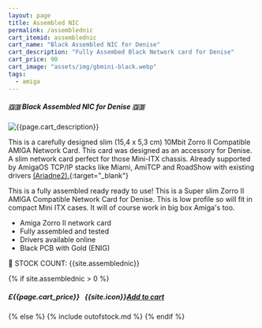 ```yaml
---
layout: page
title: Assembled NIC
permalink: /assemblednic
cart_itemid: assemblednic
cart_name: "Black Assembled NIC for Denise"
cart_description: "Fully Assembed Black Network card for Denise"
cart_price: 90
cart_image: "assets/img/gbmini-black.webp"
tags: 
  - amiga
---
```


##### 🇬🇧 Black Assembled NIC for Denise 🇬🇧

  <p class="lead text-center">
    <img src="{{page.cart_image}}" class="img-thumbnail" alt="{{page.cart_description}}">
  </p>

This is a carefully designed slim (15,4 x 5,3 cm) 10Mbit Zorro II Compatible AMIGA Network Card. This card was designed as an accessory for Denise. A slim network card perfect for those Mini-ITX chassis. Already supported by AmigaOS TCP/IP stacks like Miami, AmiTCP and RoadShow with existing drivers [(Ariadne2).](https://amiga.resource.cx/exp/ariadne2){:target="_blank"}

This is a fully assembled ready ready to use! This is a Super slim Zorro II AMIGA Compatible Network Card for Denise. This is low profile so will fit in compact Mini ITX cases. It will of course work in big box Amiga's too.

* Amiga Zorro II network card 
* Fully assembled and tested
* Drivers available online
* Black PCB with Gold (ENIG)

&#128221; STOCK COUNT: {{site.assemblednic}}

{% if site.assemblednic > 0 %}
##### £{{page.cart_price}} &nbsp; {{site.icon}}[Add to cart](/cart#{{page.cart_itemid}})
{% else %}
{% include outofstock.md %}
{% endif %}